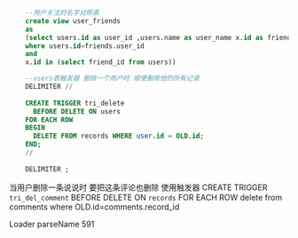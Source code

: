 
```sql
	--用户关注的名字对照表
	create view user_friends
	as
	(select users.id as user_id ,users.name as user_name x.id as friend_id,x.name as friend_name from users,friends,users as x
	where users.id=friends.user_id
	and
	x.id in (select friend_id from users))

	--users表触发器 删除一个用户时 顺便删除他的所有记录
	DELIMITER //
	 
	CREATE TRIGGER tri_delete
	  BEFORE DELETE ON users
	FOR EACH ROW
	BEGIN
	  DELETE FROM records WHERE user.id = OLD.id;
	END;
	//
	 
	DELIMITER ;
```

当用户删除一条说说时 要把这条评论也删除
使用触发器
CREATE TRIGGER `tri_del_comment` BEFORE DELETE ON `records`
 FOR EACH ROW delete from comments
	where
	OLD.id=comments.record_id



Loader parseName 591